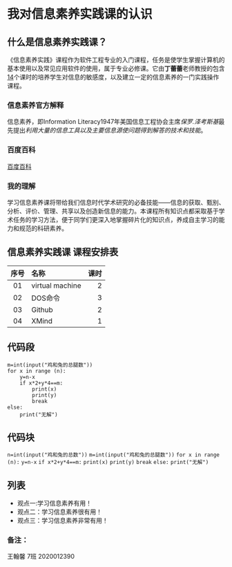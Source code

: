 # 我对信息素养实践课的认识
## 什么是信息素养实践课？
《信息素养实践》课程作为软件工程专业的入门课程，任务是使学生掌握计算机的基本使用以及常见应用软件的使用，属于专业必修课。它由**丁蕾蕾**老师教授的包含<u>14</u>个课时的培养学生对信息的敏感度，以及建立一定的信息素养的一门实践操作课程。
### 信息素养官方解释
信息素养，即Information Literacy1947年美国信息工程协会主席*保罗.泽考斯基*最先提出*利用大量的信息工具以及主要信息源使问题得到解答的技术和技能*。
### 百度百科
[百度百科](https://baike.baidu.com/item/%E4%BF%A1%E6%81%AF%E7%B4%A0%E5%85%BB/937143?fr=aladdin)
### 我的理解
学习信息素养课将带给我们信息时代学术研究的必备技能——信息的获取、甄别、分析、评价、管理、共享以及创造新信息的能力。本课程所有知识点都采取基于学术任务的学习方法，便于同学们更深入地掌握碎片化的知识点，养成自主学习的能力和规范的科研素养。 
## 信息素养实践课 课程安排表  
|序号|名称|课时|
|:-:|:-|-:|
|01|virtual machine|2|
|02|DOS命令|3|
|03|Github|2|
|04|XMind|1|
## 代码段  
```n=int(input("鸡和兔的总数"))
m=int(input("鸡和兔的总腿数"))
for x in range (n):
    y=n-x
    if x*2+y*4==m:
        print(x)
        print(y)
        break
else:
    print("无解")
```
## 代码块  
```n=int(input("鸡和兔的总数"))```
```m=int(input("鸡和兔的总腿数"))```
```for x in range (n):```
    ```y=n-x```
    ```if x*2+y*4==m:```
        ```print(x)```
        ```print(y)```
        ```break```
```else:```
```print("无解")```
## 列表
* 观点一:学习信息素养有用！
* 观点二：学习信息素养很有用！
* 观点三：学习信息素养非常有用！  
### 备注：
王翰馨 7班 2020012390


